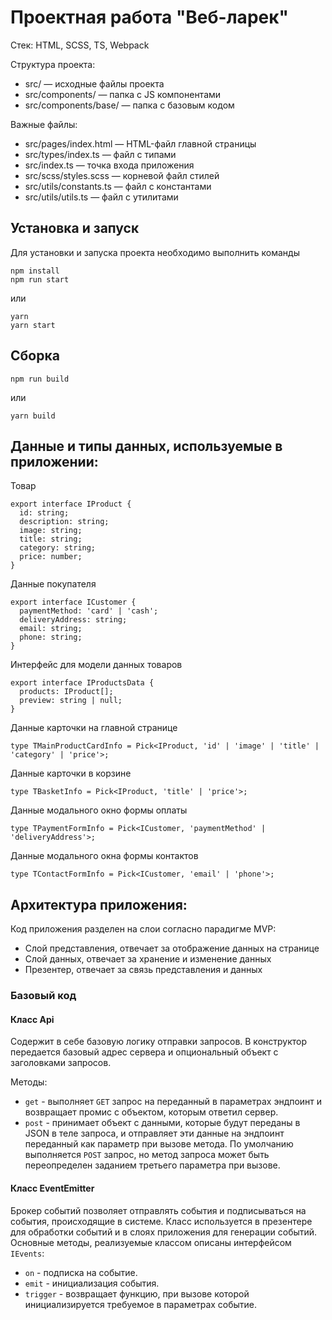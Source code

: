 # Проектная работа "Веб-ларек"

Стек: HTML, SCSS, TS, Webpack

Структура проекта:
- src/ — исходные файлы проекта
- src/components/ — папка с JS компонентами
- src/components/base/ — папка с базовым кодом

Важные файлы:
- src/pages/index.html — HTML-файл главной страницы
- src/types/index.ts — файл с типами
- src/index.ts — точка входа приложения
- src/scss/styles.scss — корневой файл стилей
- src/utils/constants.ts — файл с константами
- src/utils/utils.ts — файл с утилитами

## Установка и запуск
Для установки и запуска проекта необходимо выполнить команды

```
npm install
npm run start
```

или

```
yarn
yarn start
```
## Сборка

```
npm run build
```

или

```
yarn build
```

## Данные и типы данных, используемые в приложении:

Товар

```
export interface IProduct {
  id: string;
  description: string;
  image: string;
  title: string;
  category: string;
  price: number;
}
```
Данные покупателя

```
export interface ICustomer {
  paymentMethod: 'card' | 'cash';
  deliveryAddress: string; 
  email: string; 
  phone: string;
}
```
Интерфейс для модели данных товаров

```
export interface IProductsData {
  products: IProduct[];
  preview: string | null;
}
```
Данные карточки на главной странице

```
type TMainProductCardInfo = Pick<IProduct, 'id' | 'image' | 'title' | 'category' | 'price'>;
```
Данные карточки в корзине

```
type TBasketInfo = Pick<IProduct, 'title' | 'price'>;
```
Данные модального окно формы оплаты

```
type TPaymentFormInfo = Pick<ICustomer, 'paymentMethod' | 'deliveryAddress'>;
```
Данные модального окна формы контактов

```
type TContactFormInfo = Pick<ICustomer, 'email' | 'phone'>;
```

## Архитектура приложения:

Код приложения разделен на слои согласно парадигме MVP:
- Слой представления, отвечает за отображение данных на странице
- Слой данных, отвечает за хранение и изменение данных
- Презентер, отвечает за связь представления и данных

### Базовый код

#### Класс Api

Содержит в себе базовую логику отправки запросов. В конструктор передается базовый адрес сервера и опциональный объект с заголовками запросов.

Методы:
- `get` - выполняет `GET` запрос на переданный в параметрах эндпоинт и возвращает промис с объектом, которым ответил сервер.
- `post` - принимает объект с данными, которые будут переданы в JSON в теле запроса, и отправляет эти данные на эндпоинт переданный как параметр при вызове метода. По умолчанию выполняется `POST` запрос, но метод запроса может быть переопределен заданием третьего параметра при вызове.

#### Класс EventEmitter

Брокер событий позволяет отправлять события и подписываться на события, происходящие в системе. Класс используется в презентере для обработки событий и в слоях приложения для генерации событий.  
Основные методы, реализуемые классом описаны интерфейсом `IEvents`:
- `on` - подписка на событие.
- `emit` - инициализация события.
- `trigger` - возвращает функцию, при вызове которой инициализируется требуемое в параметрах событие.

